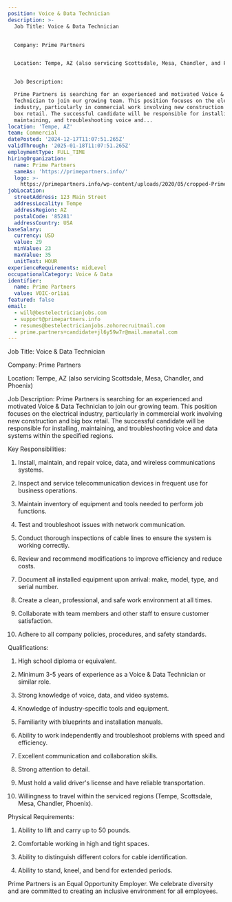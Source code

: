 ```yaml
---
position: Voice & Data Technician
description: >-
  Job Title: Voice & Data Technician 


  Company: Prime Partners


  Location: Tempe, AZ (also servicing Scottsdale, Mesa, Chandler, and Phoenix)


  Job Description:

  Prime Partners is searching for an experienced and motivated Voice & Data
  Technician to join our growing team. This position focuses on the electrical
  industry, particularly in commercial work involving new construction and big
  box retail. The successful candidate will be responsible for installing,
  maintaining, and troubleshooting voice and...
location: 'Tempe, AZ'
team: Commercial
datePosted: '2024-12-17T11:07:51.265Z'
validThrough: '2025-01-18T11:07:51.265Z'
employmentType: FULL_TIME
hiringOrganization:
  name: Prime Partners
  sameAs: 'https://primepartners.info/'
  logo: >-
    https://primepartners.info/wp-content/uploads/2020/05/cropped-Prime-Partners-Logo-NO-BG-1-1.png
jobLocation:
  streetAddress: 123 Main Street
  addressLocality: Tempe
  addressRegion: AZ
  postalCode: '85281'
  addressCountry: USA
baseSalary:
  currency: USD
  value: 29
  minValue: 23
  maxValue: 35
  unitText: HOUR
experienceRequirements: midLevel
occupationalCategory: Voice & Data
identifier:
  name: Prime Partners
  value: VOIC-or1iai
featured: false
email:
  - will@bestelectricianjobs.com
  - support@primepartners.info
  - resumes@bestelectricianjobs.zohorecruitmail.com
  - prime.partners+candidate+jl6y59w7r@mail.manatal.com
---
```




Job Title: Voice & Data Technician 

Company: Prime Partners

Location: Tempe, AZ (also servicing Scottsdale, Mesa, Chandler, and Phoenix)

Job Description:
Prime Partners is searching for an experienced and motivated Voice & Data Technician to join our growing team. This position focuses on the electrical industry, particularly in commercial work involving new construction and big box retail. The successful candidate will be responsible for installing, maintaining, and troubleshooting voice and data systems within the specified regions.

Key Responsibilities:

1. Install, maintain, and repair voice, data, and wireless communications systems.

2. Inspect and service telecommunication devices in frequent use for business operations.

3. Maintain inventory of equipment and tools needed to perform job functions.

4. Test and troubleshoot issues with network communication.

5. Conduct thorough inspections of cable lines to ensure the system is working correctly.

6. Review and recommend modifications to improve efficiency and reduce costs.

7. Document all installed equipment upon arrival: make, model, type, and serial number.

8. Create a clean, professional, and safe work environment at all times.

9. Collaborate with team members and other staff to ensure customer satisfaction.

10. Adhere to all company policies, procedures, and safety standards.

Qualifications:

1. High school diploma or equivalent.

2. Minimum 3-5 years of experience as a Voice & Data Technician or similar role.

3. Strong knowledge of voice, data, and video systems.

4. Knowledge of industry-specific tools and equipment.

5. Familiarity with blueprints and installation manuals.

6. Ability to work independently and troubleshoot problems with speed and efficiency.

7. Excellent communication and collaboration skills.

8. Strong attention to detail.

9. Must hold a valid driver's license and have reliable transportation.

10. Willingness to travel within the serviced regions (Tempe, Scottsdale, Mesa, Chandler, Phoenix).

Physical Requirements:

1. Ability to lift and carry up to 50 pounds.

2. Comfortable working in high and tight spaces.

3. Ability to distinguish different colors for cable identification.

4. Ability to stand, kneel, and bend for extended periods.

Prime Partners is an Equal Opportunity Employer. We celebrate diversity and are committed to creating an inclusive environment for all employees.
